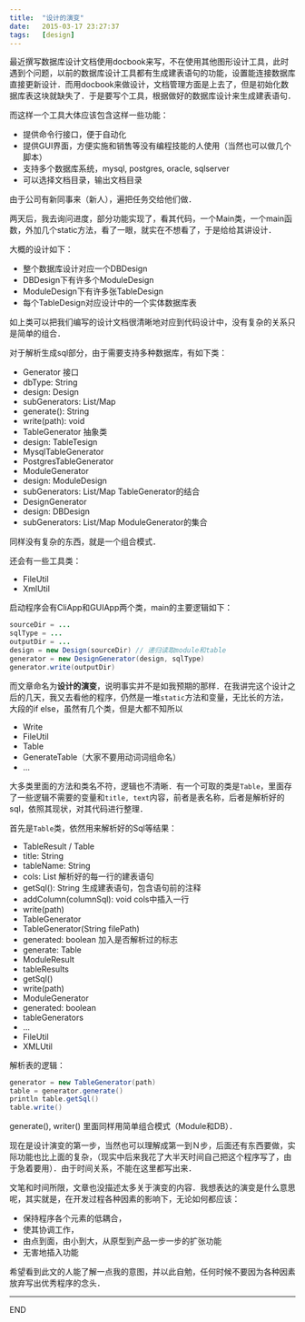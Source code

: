 ```yaml
---
title:  "设计的演变"
date:   2015-03-17 23:27:37
tags:   [design]
---
```


最近撰写数据库设计文档使用docbook来写，不在使用其他图形设计工具，此时遇到个问题，以前的数据库设计工具都有生成建表语句的功能，设置能连接数据库直接更新设计．而用docbook来做设计，文档管理方面是上去了，但是初始化数据库表这块就缺失了．于是要写个工具，根据做好的数据库设计来生成建表语句．

而这样一个工具大体应该包含这样一些功能：
- 提供命令行接口，便于自动化
- 提供GUI界面，方便实施和销售等没有编程技能的人使用（当然也可以做几个脚本）
- 支持多个数据库系统，mysql, postgres, oracle, sqlserver
- 可以选择文档目录，输出文档目录

由于公司有新同事来（新人），遍把任务交给他们做．

两天后，我去询问进度，部分功能实现了，看其代码，一个Main类，一个main函数，外加几个static方法，看了一眼，就实在不想看了，于是给给其讲设计．

大概的设计如下：

- 整个数据库设计对应一个DBDesign
- DBDesign下有许多个ModuleDesign
- ModuleDesign下有许多张TableDesign
- 每个TableDesign对应设计中的一个实体数据库表

如上类可以把我们编写的设计文档很清晰地对应到代码设计中，没有复杂的关系只是简单的组合．

对于解析生成sql部分，由于需要支持多种数据库，有如下类：

- Generator  接口
 - dbType: String
 - design: Design
 - subGenerators: List/Map
 - generate(): String
 - write(path): void
- TableGenerator 抽象类
 - design: TableTesign
- MysqlTableGenerator
- PostgresTableGenerator
- ModuleGenerator
 - design: ModuleDesign
 - subGenerators: List/Map TableGenerator的结合
- DesignGenerator
 - design: DBDesign
 - subGenerators: List/Map ModuleGenerator的集合

同样没有复杂的东西，就是一个组合模式．

还会有一些工具类：

- FileUtil
- XmlUtil

启动程序会有CliApp和GUIApp两个类，main的主要逻辑如下：
```java
sourceDir = ...
sqlType = ...
outputDir = ...
design = new Design(sourceDir) // 递归读取module和table
generator = new DesignGenerator(design, sqlType)
generator.write(outputDir)
```
而文章命名为**设计的演变**，说明事实并不是如我预期的那样．在我讲完这个设计之后的几天，我又去看他的程序，仍然是一堆`static`方法和变量，无比长的方法，大段的if else，虽然有几个类，但是大都不知所以

- Write
- FileUtil
- Table
- GenerateTable（大家不要用动词词组命名）
- ...

大多类里面的方法和类名不符，逻辑也不清晰．有一个可取的类是`Table`，里面存了一些逻辑不需要的变量和`title, text`内容，前者是表名称，后者是解析好的sql，依照其现状，对其代码进行整理．

首先是`Table`类，依然用来解析好的Sql等结果：

- TableResult / Table
 - title: String
 - tableName: String
 - cols: List 解析好的每一行的建表语句
 - getSql(): String 生成建表语句，包含语句前的注释
 - addColumn(columnSql): void cols中插入一行
 - write(path)
- TableGenerator
 - TableGenerator(String filePath)
 - generated: boolean 加入是否解析过的标志
 - generate: Table
- ModuleResult
 - tableResults
 - getSql()
 - write(path)
- ModuleGenerator
 - generated: boolean
 - tableGenerators
- ...
- FileUtil
- XMLUtil

解析表的逻辑：
```java
generator = new TableGenerator(path)
table = generator.generate()
println table.getSql()
table.write()
```

generate(), writer() 里面同样用简单组合模式（Module和DB）．

现在是设计演变的第一步，当然也可以理解成第一到Ｎ步，后面还有东西要做，实际功能也比上面的复杂，（现实中后来我花了大半天时间自己把这个程序写了，由于急着要用）．由于时间关系，不能在这里都写出来．

文笔和时间所限，文章也没描述太多关于演变的内容．我想表达的演变是什么意思呢，其实就是，在开发过程各种因素的影响下，无论如何都应该：

- 保持程序各个元素的低耦合，
- 使其协调工作，
- 由点到面，由小到大，从原型到产品一步一步的扩张功能
- 无害地插入功能

希望看到此文的人能了解一点我的意图，并以此自勉，任何时候不要因为各种因素放弃写出优秀程序的念头．


---
END